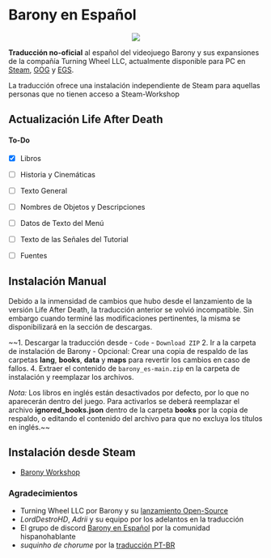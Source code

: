  # Barony en Español

<p align="center">
  <img src="https://i.postimg.cc/tCXPK436/logo.jpg"/>
</p>

**Traducción no-oficial** al español del videojuego Barony y sus expansiones de la compañía Turning Wheel LLC, actualmente disponible para PC en [Steam](https://store.steampowered.com/app/371970/Barony/), [GOG](https://www.gog.com/game/barony_cursed_edition) y [EGS](https://www.epicgames.com/store/en-US/p/barony).

La traducción ofrece una instalación independiente de Steam para aquellas personas que no tienen acceso a Steam-Workshop

## Actualización Life After Death

#### To-Do
- [x] Libros
- [ ] Historia y Cinemáticas
- [ ] Texto General
- [ ] Nombres de Objetos y Descripciones
- [ ] Datos de Texto del Menú
- [ ] Texto de las Señales del Tutorial
- [ ] Fuentes


##  Instalación Manual

Debido a la inmensidad de cambios que hubo desde el lanzamiento de la versión Life After Death, la traducción anterior se volvió incompatible. Sin embargo cuando terminé las modificaciones pertinentes, la misma se disponibilizará en la sección de descargas.

~~1. Descargar la traducción desde
    - `Code`
    - `Download ZIP`
2. Ir a la carpeta de instalación de Barony
    - Opcional: Crear una copia de respaldo de las carpetas **lang**, **books**, **data** y **maps** para revertir los cambios en caso de fallos.
4. Extraer el contenido de `barony_es-main.zip` en la carpeta de instalación y reemplazar los archivos.

*Nota:* Los libros en inglés están desactivados por defecto, por lo que no aparecerán dentro del juego. Para activarlos se deberá reemplazar el archivo **ignored_books.json** dentro de la carpeta **books** por la copia de respaldo, o editando el contenido del archivo para que no excluya los títulos en inglés.~~

## Instalación desde Steam 
- [Barony Workshop](https://steamcommunity.com/sharedfiles/filedetails/?id=2707610137)


### Agradecimientos
* Turning Wheel LLC por Barony y su [lanzamiento Open-Source](https://github.com/TurningWheel/Barony)
* _LordDestroHD_, _Adrii_ y su equipo por los adelantos en la traducción
* El grupo de discord [Barony en Español](https://discord.gg/SqZTwQV) por la comunidad hispanohablante
* _suquinho de chorume_ por la [traducción PT-BR](https://steamcommunity.com/sharedfiles/filedetails/?id=2613956785)



 
